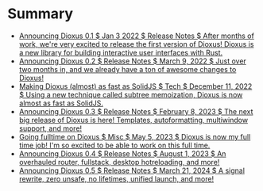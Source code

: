# Summary

- [Announcing Dioxus 0.1 $ Jan 3 2022 $ Release Notes $ After months of work, we're very excited to release the first version of Dioxus! Dioxus is a new library for building interactive user interfaces with Rust.](introducing-dioxus.md)
- [Announcing Dioxus 0.2 $ Release Notes $ March 9, 2022 $ Just over two months in, and we already have a ton of awesome changes to Dioxus!](release-020.md)
- [Making Dioxus (almost) as fast as SolidJS $ Tech $ December 11, 2022 $ Using a new technique called subtree memoization, Dioxus is now almost as fast as SolidJS.](templates-diffing.md)
- [Announcing Dioxus 0.3 $ Release Notes $ February 8, 2023 $ The next big release of Dioxus is here! Templates, autoformatting, multiwindow support, and more!](release-030.md)
- [Going fulltime on Dioxus $ Misc $ May 5, 2023 $ Dioxus is now my full time job! I'm so excited to be able to work on this full time.](fulltime.md)
- [Announcing Dioxus 0.4 $ Release Notes $ August 1, 2023 $ An overhauled router, fullstack, desktop hotreloading, and more!](release-040.md)
- [Announcing Dioxus 0.5 $ Release Notes $ March 21, 2024 $ A signal rewrite, zero unsafe, no lifetimes, unified launch, and more!](release-050.md)
<!-- - [Announcing Dioxus 0.6 $ Release Notes $ November 4, 2024 $ A signal rewrite, zero unsafe, no lifetimes, unified launch, and more!](release_060.md) -->
